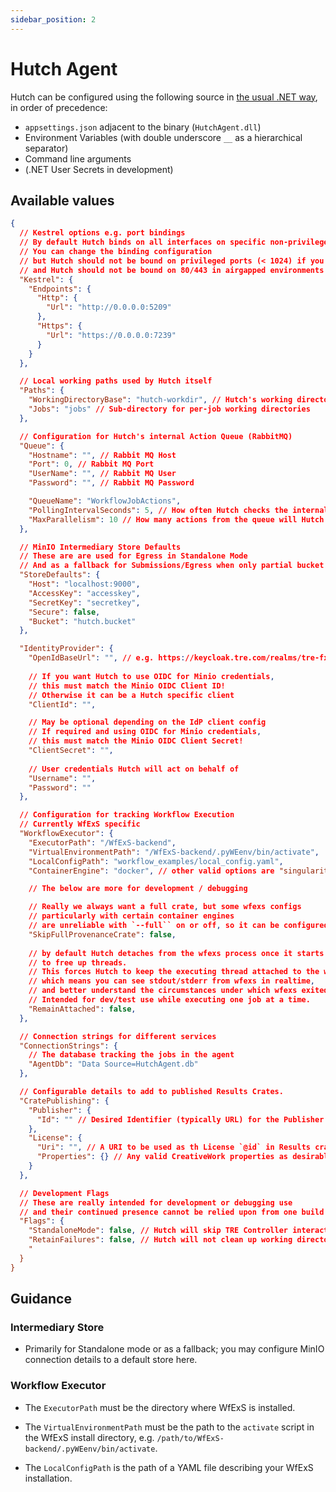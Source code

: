 ```yaml
---
sidebar_position: 2
---
```


# Hutch Agent

Hutch can be configured using the following source in [the usual .NET way](https://learn.microsoft.com/en-us/aspnet/core/fundamentals/configuration), in order of precedence:
-  `appsettings.json` adjacent to the binary (`HutchAgent.dll`)
- Environment Variables (with double underscore `__` as a hierarchical separator)
- Command line arguments
- (.NET User Secrets in development)

## Available values

```json
{
  // Kestrel options e.g. port bindings
  // By default Hutch binds on all interfaces on specific non-privileged ports
  // You can change the binding configuration
  // but Hutch should not be bound on privileged ports (< 1024) if you don't want to run it evelated
  // and Hutch should not be bound on 80/443 in airgapped environments where nginx is used to proxy workflow fetching (as nginx will use those ports)
  "Kestrel": {
    "Endpoints": {
      "Http": {
        "Url": "http://0.0.0.0:5209"
      },
      "Https": {
        "Url": "https://0.0.0.0:7239"
      }
    }
  },

  // Local working paths used by Hutch itself
  "Paths": {
    "WorkingDirectoryBase": "hutch-workdir", // Hutch's working directory
    "Jobs": "jobs" // Sub-directory for per-job working directories
  },

  // Configuration for Hutch's internal Action Queue (RabbitMQ)
  "Queue": {
    "Hostname": "", // Rabbit MQ Host
    "Port": 0, // Rabbit MQ Port
    "UserName": "", // Rabbit MQ User
    "Password": "", // Rabbit MQ Password

    "QueueName": "WorkflowJobActions",
    "PollingIntervalSeconds": 5, // How often Hutch checks the internal queue for new Actions
    "MaxParallelism": 10 // How many actions from the queue will Hutch run simultaneously
  },

  // MinIO Intermediary Store Defaults
  // These are are used for Egress in Standalone Mode
  // And as a fallback for Submissions/Egress when only partial bucket details are provided.
  "StoreDefaults": {
    "Host": "localhost:9000",
    "AccessKey": "accesskey",
    "SecretKey": "secretkey",
    "Secure": false,
    "Bucket": "hutch.bucket"
  },

  "IdentityProvider": {
    "OpenIdBaseUrl": "", // e.g. https://keycloak.tre.com/realms/tre-fx
    
    // If you want Hutch to use OIDC for Minio credentials,
    // this must match the Minio OIDC Client ID!
    // Otherwise it can be a Hutch specific client
    "ClientId": "",

    // May be optional depending on the IdP client config
    // If required and using OIDC for Minio credentials,
    // this must match the Minio OIDC Client Secret!
    "ClientSecret": "",
    
    // User credentials Hutch will act on behalf of
    "Username": "",
    "Password": ""
  },

  // Configuration for tracking Workflow Execution
  // Currently WfExS specific
  "WorkflowExecutor": {
    "ExecutorPath": "/WfExS-backend",
    "VirtualEnvironmentPath": "/WfExS-backend/.pyWEenv/bin/activate",
    "LocalConfigPath": "workflow_examples/local_config.yaml",
    "ContainerEngine": "docker", // other valid options are "singularity" and "podman"

    // The below are more for development / debugging

    // Really we always want a full crate, but some wfexs configs
    // particularly with certain container engines
    // are unreliable with `--full`` on or off, so it can be configured for testing.
    "SkipFullProvenanceCrate": false,
    
    // by default Hutch detaches from the wfexs process once it starts it,
    // to free up threads.
    // This forces Hutch to keep the executing thread attached to the wfexs process
    // which means you can see stdout/stderr from wfexs in realtime,
    // and better understand the circumstances under which wfexs exited.
    // Intended for dev/test use while executing one job at a time.
    "RemainAttached": false,
  },

  // Connection strings for different services
  "ConnectionStrings": {
    // The database tracking the jobs in the agent
    "AgentDb": "Data Source=HutchAgent.db"
  },

  // Configurable details to add to published Results Crates.
  "CratePublishing": {
    "Publisher": {
      "Id": "" // Desired Identifier (typically URL) for the Publisher in Results Crates.
    },
    "License": {
      "Uri": "", // A URI to be used as th License `@id` in Results crate metadata
      "Properties": {} // Any valid CreativeWork properties as desirable to be included for the License.
    }
  },

  // Development Flags
  // These are really intended for development or debugging use
  // and their continued presence cannot be relied upon from one build to the next!
  "Flags": {
    "StandaloneMode": false, // Hutch will skip TRE Controller interactions
    "RetainFailures": false, // Hutch will not clean up working directories or database records for jobs that fail.
    "
  }
}
```

## Guidance
### Intermediary Store
- Primarily for Standalone mode or as a fallback; you may configure MinIO connection details to a default store here.

### Workflow Executor
- The `ExecutorPath` must be the directory where WfExS is installed.

- The `VirtualEnvironmentPath` must be the path to the `activate` script in the WfExS install directory, e.g. `/path/to/WfExS-backend/.pyWEenv/bin/activate`.

- The `LocalConfigPath` is the path of a YAML file describing your WfExS installation.
